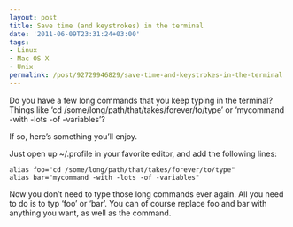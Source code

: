 ```yaml
---
layout: post
title: Save time (and keystrokes) in the terminal
date: '2011-06-09T23:31:24+03:00'
tags:
- Linux
- Mac OS X
- Unix
permalink: /post/92729946829/save-time-and-keystrokes-in-the-terminal
---
```

Do you have a few long commands that you keep typing in the terminal? Things like ‘cd /some/long/path/that/takes/forever/to/type’ or ‘mycommand -with -lots -of -variables’?

If so, here’s something you’ll enjoy.

Just open up ~/.profile in your favorite editor, and add the following lines:

    alias foo="cd /some/long/path/that/takes/forever/to/type"
    alias bar="mycommand -with -lots -of -variables"

Now you don’t need to type those long commands ever again. All you need to do is to typ ‘foo’ or ‘bar’. You can of course replace foo and bar with anything you want, as well as the command.
